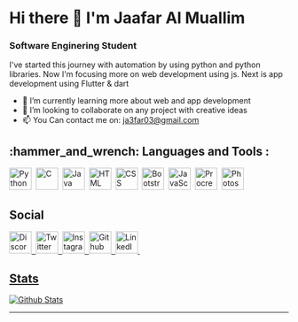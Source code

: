 <h1>Hi there 👋 I'm Jaafar Al Muallim</h1>

<h3> Software Enginering Student </h3>
I've started this journey with automation by using python and python libraries. Now I'm focusing more on web development using js. Next is app development using Flutter & dart

- 🌱 I’m currently learning more about web and app development 
- 👯 I’m looking to collaborate on any project with creative ideas
- 📫 You Can contact me on: ja3far03@gmail.com


<h2>:hammer_and_wrench: Languages and Tools :</h2>
<div>
 <img src="https://raw.githubusercontent.com/danielcranney/readme-generator/main/public/icons/skills/python-colored.svg" title="Python"  alt="Python" width="40" height="40"/>&nbsp;
     <img src= "https://raw.githubusercontent.com/danielcranney/readme-generator/main/public/icons/skills/c-colored.svg" title= "C" alt ="C" width="40" height="40"/>&nbsp;
  <img src="https://raw.githubusercontent.com/danielcranney/readme-generator/main/public/icons/skills/java-colored.svg" title="Java" alt="Java" width="40" height="40"/>&nbsp;
  <img src="https://raw.githubusercontent.com/danielcranney/readme-generator/main/public/icons/skills/html5-colored.svg" title="HTML5" alt="HTML" width="40" height="40"/>&nbsp;
  <img src="https://raw.githubusercontent.com/danielcranney/readme-generator/main/public/icons/skills/css3-colored.svg"  title="CSS3" alt="CSS" width="40" height="40"/>&nbsp;
        <img src= "https://raw.githubusercontent.com/danielcranney/readme-generator/main/public/icons/skills/bootstrap-colored.svg" title= "Bootstrap" alt ="Bootstrap" width="40" height="40"/>&nbsp;
  <img src="https://raw.githubusercontent.com/danielcranney/readme-generator/main/public/icons/skills/javascript-colored.svg" title="JavaScript" alt="JavaScript" width="40" height="40"/>&nbsp;
  <img src= "https://www.iamag.co/wp-content/uploads/2016/10/Procreate-Icon-750x400.png" title= "Procreate" alt ="Procreate" width="40" height="40"/>&nbsp;
  <img src= "https://raw.githubusercontent.com/danielcranney/readme-generator/main/public/icons/skills/photoshop-colored.svg" title= "Photoshop" alt ="Photoshop" width="40" height="40"/>&nbsp;
</div>

<h2>Social</h2>
<div id="badges">
  <a href="https://discord.com/users/Ja3far03#2727">
  <img src="https://raw.githubusercontent.com/danielcranney/readme-generator/main/public/icons/socials/discord.svg" alt="Discord Badge" width="40" height="40"/>&nbsp;
  <a href="https://twitter.com/Ja3far032?t=-98p2rYmUwNx5YPeMHAihQ&s=09">
  <img src="https://raw.githubusercontent.com/danielcranney/readme-generator/main/public/icons/socials/twitter.svg" alt="Twitter Badge" width="40" height="40"/>&nbsp;
  <a href="https://www.instagram.com/wrath_12/">
  <img src="https://raw.githubusercontent.com/danielcranney/readme-generator/main/public/icons/socials/instagram.svg" alt="Instagram Badge" width="40" height="40"/>&nbsp;
  <a href="https://github.com/JaafarAlMuallim">
  <img src="https://raw.githubusercontent.com/danielcranney/readme-generator/main/public/icons/socials/github.svg" alt="Github Badge" width="40" height="40"/>&nbsp;
  <a href="https://www.linkedin.com/in/jaafer-al-muallim-87556a198/">
  <img src="https://raw.githubusercontent.com/danielcranney/readme-generator/main/public/icons/socials/linkedin.svg" alt="LinkedIn Badge" width="40" height="40"/>&nbsp;
</div>

<h2>Stats</h2>

![Github Stats](https://github-readme-stats.vercel.app/api?username=JaafarAlMuallim&count_private=true&show_icons=true&theme=radical)
      <hr>

